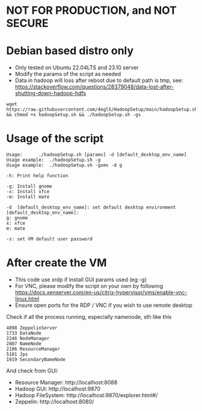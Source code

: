 # **NOT FOR PRODUCTION, and NOT SECURE**
# Debian based distro only

- Only tested on Ubuntu 22.04LTS and 23.10 server
- Modify the params of the script as needed
- Data in hadoop will loss after reboot due to default path is tmp, see: https://stackoverflow.com/questions/28379048/data-lost-after-shutting-down-hadoop-hdfs 
```
wget https://raw.githubusercontent.com/4egl5/HadoopSetup/main/hadoopSetup.sh && chmod +x hadoopSetup.sh && ./hadoopSetup.sh -gs
```


# Usage of the script
```
Usage: 		./hadoopSetup.sh [params] -d [default_desktop_env_name]
Usage example: 	./hadoopSetup.sh -g
Usage example: 	./hadoopSetup.sh -gxms -d g

-h:	Print help function

-g:	Install gnome
-x:	Install xfce
-m:	Install mate

-d	[default_desktop_env_name]: set default desktop environment
[default_desktop_env_name]:
g: gnome
x: xfce
m: mate

-s:	set VM default user password
```

# After create the VM
- This code use xrdp if install GUI params used (eg:-g)
- For VNC, please modify the script on your own by following https://docs.xenserver.com/en-us/citrix-hypervisor/vms/enable-vnc-linux.html 
- Ensure open ports for the RDP / VNC if you wish to use remote desktop 


Check if all the process running, especially namenode, sth like this
```
4898 ZeppelinServer
1733 DataNode
2246 NodeManager
2807 NameNode
2106 ResourceManager
5101 Jps
1919 SecondaryNameNode
```
And check from GUI:
- Resource Manager:    http://localhost:8088 
- Hadoop GUI:          http://localhost:9870
- Hadoop FileSystem:   http://localhost:9870/explorer.html#/
- Zeppelin:            http://localhost:8080/
